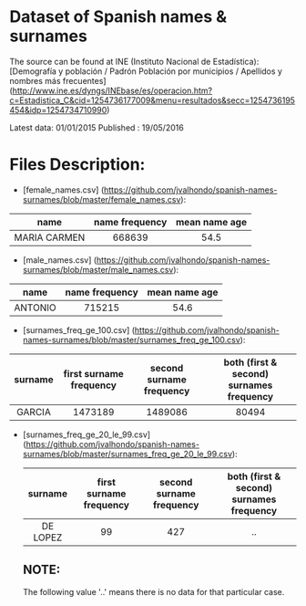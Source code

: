 # Dataset of Spanish names & surnames

The source can be found at INE (Instituto Nacional de Estadística): 
[Demografía y población / Padrón Población por municipios / Apellidos y nombres más frecuentes] (http://www.ine.es/dyngs/INEbase/es/operacion.htm?c=Estadistica_C&cid=1254736177009&menu=resultados&secc=1254736195454&idp=1254734710990)

Latest data: 01/01/2015
Published : 19/05/2016

# Files Description:

* [female_names.csv] (https://github.com/jvalhondo/spanish-names-surnames/blob/master/female_names.csv): 

| name | name frequency | mean name age |
|:----:|:--------------:|:-------------:|
| MARIA CARMEN | 668639 | 54.5 |

* [male_names.csv] (https://github.com/jvalhondo/spanish-names-surnames/blob/master/male_names.csv): 

| name | name frequency | mean name age |
|:----:|:--------------:|:-------------:|
| ANTONIO | 715215 | 54.6 |

* [surnames_freq_ge_100.csv] (https://github.com/jvalhondo/spanish-names-surnames/blob/master/surnames_freq_ge_100.csv): 

| surname | first surname frequency | second surname frequency | both (first & second) surnames frequency |
|:-------:|:-----------------------:|:------------------------:|:----------------------------------------:|
| GARCIA | 1473189 | 1489086 | 80494 |

* [surnames_freq_ge_20_le_99.csv] (https://github.com/jvalhondo/spanish-names-surnames/blob/master/surnames_freq_ge_20_le_99.csv):

  | surname | first surname frequency | second surname frequency | both (first & second) surnames frequency |
  |:-------:|:-----------------------:|:------------------------:|:----------------------------------------:|
  | DE LOPEZ |99 | 427 | .. |
  
  NOTE:
  -------
  The following value '..' means there is no data for that particular case.
  
  
  
